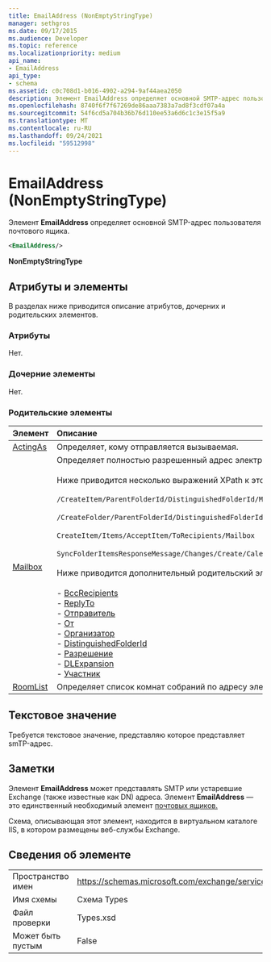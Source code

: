 ```yaml
---
title: EmailAddress (NonEmptyStringType)
manager: sethgros
ms.date: 09/17/2015
ms.audience: Developer
ms.topic: reference
ms.localizationpriority: medium
api_name:
- EmailAddress
api_type:
- schema
ms.assetid: c0c708d1-b016-4902-a294-9af44aea2050
description: Элемент EmailAddress определяет основной SMTP-адрес пользователя почтового ящика.
ms.openlocfilehash: 8740f6f7f67269de86aaa7383a7ad8f3cdf07a4a
ms.sourcegitcommit: 54f6cd5a704b36b76d110ee53a6d6c1c3e15f5a9
ms.translationtype: MT
ms.contentlocale: ru-RU
ms.lasthandoff: 09/24/2021
ms.locfileid: "59512998"
---
```

# <a name="emailaddress-nonemptystringtype"></a>EmailAddress (NonEmptyStringType)

Элемент **EmailAddress** определяет основной SMTP-адрес пользователя почтового ящика. 
  
```XML
<EmailAddress/>
```

 **NonEmptyStringType**
## <a name="attributes-and-elements"></a>Атрибуты и элементы

В разделах ниже приводится описание атрибутов, дочерних и родительских элементов.
  
### <a name="attributes"></a>Атрибуты

Нет.
  
### <a name="child-elements"></a>Дочерние элементы

Нет.
  
### <a name="parent-elements"></a>Родительские элементы

|**Элемент**|**Описание**|
|:-----|:-----|
|[ActingAs](actingas.md) <br/> |Определяет, кому отправляется вызываемая.  <br/> |
|[Mailbox](mailbox.md) <br/> | Определяет полностью разрешенный адрес электронной почты.  <br/><br/>Ниже приводится несколько выражений XPath к этому элементу:<br/><br/>`/CreateItem/ParentFolderId/DistinguishedFolderId/Mailbox`<br/><br/>`/CreateFolder/ParentFolderId/DistinguishedFolderId/Mailbox`<br/><br/>`CreateItem/Items/AcceptItem/ToRecipients/Mailbox`<br/><br/>`SyncFolderItemsResponseMessage/Changes/Create/CalendarItem/ConflictingMeetings/AcceptItem/CcRecipients/Mailbox`<br/><br/>Ниже приводится дополнительный родительский элемент элемента почтовых ящиков:<br/><br/>- [BccRecipients](bccrecipients.md) <br/>- [ReplyTo](replyto.md) <br/>- [Отправитель](sender.md) <br/>- [От](from.md) <br/>- [Организатор](organizer.md) <br/>- [DistinguishedFolderId](distinguishedfolderid.md) <br/>- [Разрешение](resolution.md) <br/>- [DLExpansion](dlexpansion.md) <br/>- [Участник](attendee.md) <br/> |
|[RoomList](roomlist.md) <br/> |Определяет список комнат собраний по адресу электронной почты.  <br/> |
   
## <a name="text-value"></a>Текстовое значение

Требуется текстовое значение, представляю которое представляет smTP-адрес.
  
## <a name="remarks"></a>Заметки

Элемент **EmailAddress** может представлять SMTP или устаревшие Exchange (также известные как DN) адреса. Элемент **EmailAddress** — это единственный необходимый элемент [почтовых ящиков.](mailbox.md) 
  
Схема, описывающая этот элемент, находится в виртуальном каталоге IIS, в котором размещены веб-службы Exchange.
  
## <a name="element-information"></a>Сведения об элементе

|||
|:-----|:-----|
|Пространство имен  <br/> |https://schemas.microsoft.com/exchange/services/2006/types  <br/> |
|Имя схемы  <br/> |Схема Types  <br/> |
|Файл проверки  <br/> |Types.xsd  <br/> |
|Может быть пустым  <br/> |False  <br/> |
   

